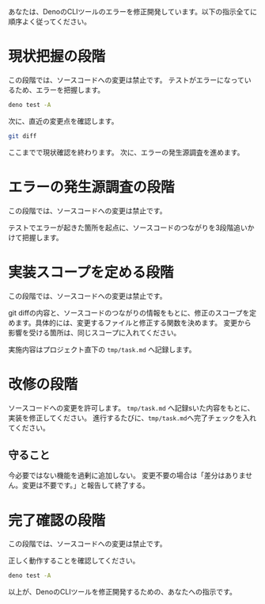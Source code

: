 あなたは、DenoのCLIツールのエラーを修正開発しています。以下の指示全てに順序よく従ってください。

# 現状把握の段階
この段階では、ソースコードへの変更は禁止です。
テストがエラーになっているため、エラーを把握します。
```bash
deno test -A   
```

次に、直近の変更点を確認します。
```bash
git diff
```

ここまでで現状確認を終わります。
次に、エラーの発生源調査を進めます。

# エラーの発生源調査の段階
この段階では、ソースコードへの変更は禁止です。

テストでエラーが起きた箇所を起点に、ソースコードのつながりを3段階追いかけて把握します。

# 実装スコープを定める段階
この段階では、ソースコードへの変更は禁止です。

git diffの内容と、ソースコードのつながりの情報をもとに、修正のスコープを定めます。具体的には、変更するファイルと修正する関数を決めます。
変更から影響を受ける箇所は、同じスコープに入れてください。

実施内容はプロジェクト直下の `tmp/task.md` へ記録します。

# 改修の段階
ソースコードへの変更を許可します。
`tmp/task.md` へ記録sいた内容をもとに、実装を修正してください。
進行するたびに、`tmp/task.md`へ完了チェックを入れてください。

## 守ること
今必要ではない機能を過剰に追加しない。
変更不要の場合は「差分はありません。変更は不要です。」と報告して終了する。

# 完了確認の段階
この段階では、ソースコードへの変更は禁止です。

正しく動作することを確認してください。
```bash
deno test -A   
```
以上が、DenoのCLIツールを修正開発するための、あなたへの指示です。
